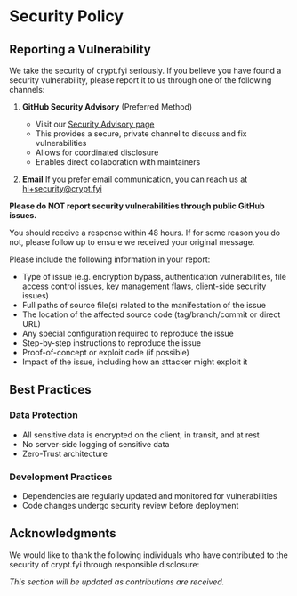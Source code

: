 # Security Policy

## Reporting a Vulnerability

We take the security of crypt.fyi seriously. If you believe you have found a security vulnerability, please report it to us through one of the following channels:

1. **GitHub Security Advisory** (Preferred Method)

   - Visit our [Security Advisory page](https://github.com/osbytes/crypt.fyi/security/advisories/new)
   - This provides a secure, private channel to discuss and fix vulnerabilities
   - Allows for coordinated disclosure
   - Enables direct collaboration with maintainers

2. **Email**
   If you prefer email communication, you can reach us at [hi+security@crypt.fyi](mailto:hi+security@crypt.fyi)

**Please do NOT report security vulnerabilities through public GitHub issues.**

You should receive a response within 48 hours. If for some reason you do not, please follow up to ensure we received your original message.

Please include the following information in your report:

- Type of issue (e.g. encryption bypass, authentication vulnerabilities, file access control issues, key management flaws, client-side security issues)
- Full paths of source file(s) related to the manifestation of the issue
- The location of the affected source code (tag/branch/commit or direct URL)
- Any special configuration required to reproduce the issue
- Step-by-step instructions to reproduce the issue
- Proof-of-concept or exploit code (if possible)
- Impact of the issue, including how an attacker might exploit it

## Best Practices

### Data Protection

- All sensitive data is encrypted on the client, in transit, and at rest
- No server-side logging of sensitive data
- Zero-Trust architecture

### Development Practices

- Dependencies are regularly updated and monitored for vulnerabilities
- Code changes undergo security review before deployment

## Acknowledgments

We would like to thank the following individuals who have contributed to the security of crypt.fyi through responsible disclosure:

_This section will be updated as contributions are received._
